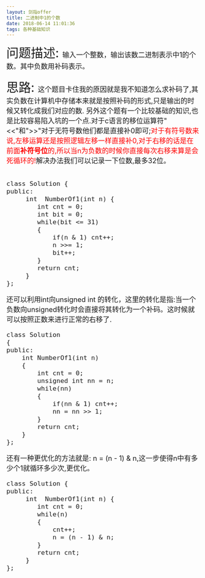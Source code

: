 ```yaml
---
layout: 剑指offer
title: 二进制中1的个数
date: 2018-06-14 11:01:36
tags: 各种基础知识
---
```


<font size = 6>问题描述:
<font size = 4>输入一个整数，输出该数二进制表示中1的个数。其中负数用补码表示。<br>
  
<!-- more -->  

<font size = 6>思路:
<font size = 4>这个题目卡住我的原因就是我不知道怎么求补码了,其实负数在计算机中存储本来就是按照补码的形式,只是输出的时候又转化成我们对应的数.
另外这个题有一个比较基础的知识,也是比较容易陷入坑的一个点.对于c语言的移位运算符"<<"和">>"对于无符号数他们都是直接补0即可;<font color = "red">对于有符号数来说,左移运算还是按照逻辑左移一样直接补0,对于右移的话是在前面**补符号位**的,所以当n为负数的时候你直接每次右移来算是会死循环的!</font>解决办法我们可以记录一下位数,最多32位。

```

class Solution {
public:
     int  NumberOf1(int n) {
        int cnt = 0;
        int bit = 0;
        while(bit <= 31)
        {
            if(n & 1) cnt++;
            n >>= 1;
            bit++;
        }
        return cnt;
     }
};

```

还可以利用int向unsigned int 的转化，这里的转化是指:当一个负数向unsigned转化时会直接将其转化为一个补码。这时候就可以按照正数来进行正常的右移了.

```
class Solution
{
public:
    int NumberOf1(int n)
    {
        int cnt = 0;
        unsigned int nn = n;
        while(nn)
        {
            if(nn & 1) cnt++;
            nn = nn >> 1;
        }
        return cnt;
    }
};
```

还有一种更优化的方法就是: n = (n - 1) & n,这一步使得n中有多少个1就循环多少次,更优化。

```
class Solution {
public:
     int  NumberOf1(int n) {
        int cnt = 0;
        while(n)
        {
            cnt++;
            n = (n - 1) & n;
        }
        return cnt;
     }
};
```  




